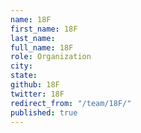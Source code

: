 ```yaml
---
name: 18F
first_name: 18F
last_name: 
full_name: 18F
role: Organization
city: 
state: 
github: 18F
twitter: 18F
redirect_from: "/team/18F/"
published: true
---
```


